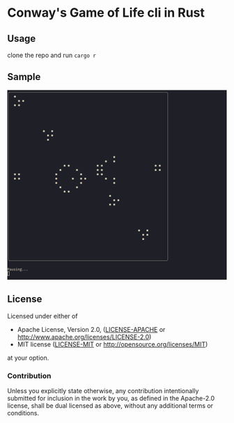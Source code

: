 # Conway's Game of Life cli in Rust

## Usage

clone the repo and run `cargo r`

## Sample

![Sample][1]

## License

Licensed under either of

-   Apache License, Version 2.0, ([LICENSE-APACHE](LICENSE-APACHE) or http://www.apache.org/licenses/LICENSE-2.0)
-   MIT license ([LICENSE-MIT](LICENSE-MIT) or http://opensource.org/licenses/MIT)

at your option.

### Contribution

Unless you explicitly state otherwise, any contribution intentionally
submitted for inclusion in the work by you, as defined in the Apache-2.0
license, shall be dual licensed as above, without any additional terms or
conditions.

[1]: assets/0.1.0_gosper_glider_gun.png "Image of using cgol-cli-rs in Alacritty on Arch Linux"

